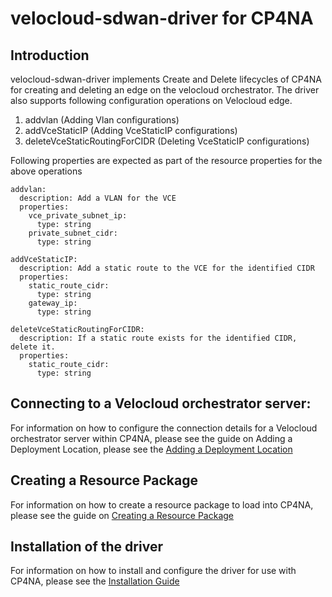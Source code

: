 # velocloud-sdwan-driver for CP4NA

## Introduction

velocloud-sdwan-driver implements Create and Delete lifecycles of CP4NA for creating and deleting an edge on the velocloud orchestrator. 
The driver also supports following configuration operations on Velocloud edge.
1. addvlan (Adding Vlan configurations) 
2. addVceStaticIP (Adding VceStaticIP configurations)
3. deleteVceStaticRoutingForCIDR (Deleting VceStaticIP configurations)

Following properties are expected as part of the resource properties for the above operations

```
addvlan:
  description: Add a VLAN for the VCE
  properties:
    vce_private_subnet_ip:
      type: string
    private_subnet_cidr:
      type: string

addVceStaticIP:
  description: Add a static route to the VCE for the identified CIDR
  properties:
    static_route_cidr:
      type: string
    gateway_ip:
      type: string

deleteVceStaticRoutingForCIDR:
  description: If a static route exists for the identified CIDR, delete it.
  properties:
    static_route_cidr:
      type: string
```

## Connecting to a Velocloud orchestrator server:

For information on how to configure the connection details for a Velocloud orchestrator server within CP4NA, please see the guide on Adding a Deployment Location, please see the [Adding a Deployment Location](docs/AddingDeploymentLocation.md)

## Creating a Resource Package

For information on how to create a resource package to load into CP4NA, please see the guide on [Creating a Resource Package](docs/CreatingResourcePackage.md)

## Installation of the driver

For information on how to install and configure the driver for use with CP4NA, please see the [Installation Guide](docs/Installation.md)